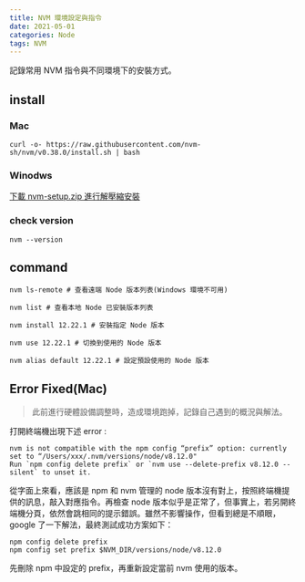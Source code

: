 ```yaml
---
title: NVM 環境設定與指令
date: 2021-05-01
categories: Node
tags: NVM
---
```

記錄常用 NVM 指令與不同環境下的安裝方式。
<!--more-->
## install

### Mac
```
curl -o- https://raw.githubusercontent.com/nvm-sh/nvm/v0.38.0/install.sh | bash
```

### Winodws
[下載 nvm-setup.zip 進行解壓縮安裝](https://github.com/coreybutler/nvm-windows/releases/tag/1.1.7)

### check version
```
nvm --version
```

## command
```
nvm ls-remote # 查看遠端 Node 版本列表(Windows 環境不可用)

nvm list # 查看本地 Node 已安裝版本列表

nvm install 12.22.1 # 安裝指定 Node 版本

nvm use 12.22.1 # 切換到使用的 Node 版本

nvm alias default 12.22.1 # 設定預設使用的 Node 版本
```

## Error Fixed(Mac)
> 此前進行硬體設備調整時，造成環境跑掉，記錄自己遇到的概況與解法。

打開終端機出現下述 error :
```
nvm is not compatible with the npm config “prefix” option: currently set to “/Users/xxx/.nvm/versions/node/v8.12.0"
Run `npm config delete prefix` or `nvm use --delete-prefix v8.12.0 --silent` to unset it.
```
從字面上來看，應該是 npm 和 nvm 管理的 node 版本沒有對上，按照終端機提供的訊息，敲入對應指令。再檢查 node 版本似乎是正常了，但事實上，若另開終端機分頁，依然會跳相同的提示錯誤。雖然不影響操作，但看到總是不順眼，google 了一下解法，最終測試成功方案如下：
```
npm config delete prefix
npm config set prefix $NVM_DIR/versions/node/v8.12.0
```
先刪除 npm 中設定的 prefix，再重新設定當前 nvm 使用的版本。